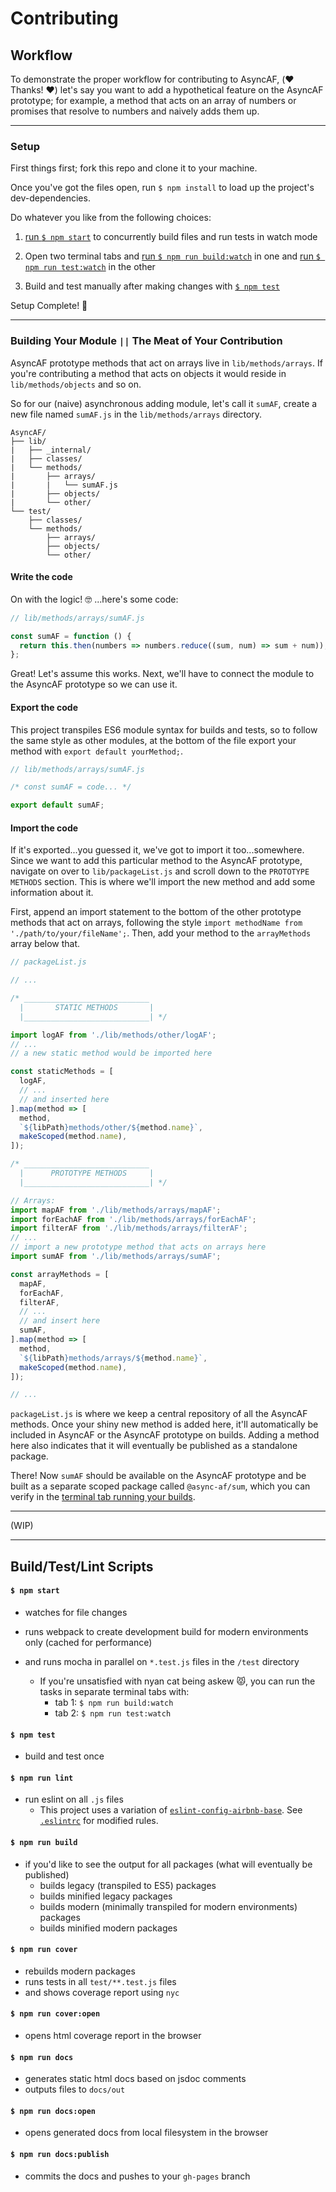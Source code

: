 # Contributing

## Workflow

To demonstrate the proper workflow for contributing to AsyncAF, (❤️ Thanks! ❤️) let's say you want to add a hypothetical feature on the AsyncAF prototype; for example, a method that acts on an array of numbers or promises that resolve to numbers and naively adds them up.

<hr>

### Setup

First things first; fork this repo and clone it to your machine.

Once you've got the files open, run `$ npm install` to load up the project's dev-dependencies.

Do whatever you like from the following choices:

1. [run `$ npm start`](#-npm-start-) to concurrently build files and run tests in watch mode

2. Open two terminal tabs and [run `$ npm run build:watch`](#-npm-start-) in one and [run `$ npm run test:watch`](#-npm-start-) in the other

3. Build and test manually after making changes with [`$ npm test`](#-npm-test-)

Setup Complete! 🚀

<hr>

### Building Your Module `||` The Meat of Your Contribution

AsyncAF prototype methods that act on arrays live in `lib/methods/arrays`. If you're contributing a method that acts on objects it would reside in `lib/methods/objects` and so on.

So for our (naive) asynchronous adding module, let's call it `sumAF`, create a new file named `sumAF.js` in the `lib/methods/arrays` directory.

```
AsyncAF/
├── lib/
|   ├── _internal/
|   ├── classes/
|   └── methods/
|       ├── arrays/
|       |   └── sumAF.js
|       ├── objects/
|       └── other/
└── test/
    ├── classes/
    └── methods/
        ├── arrays/
        ├── objects/
        └── other/
```

#### Write the code

On with the logic! 🤓 ...here's some code:

```js
// lib/methods/arrays/sumAF.js

const sumAF = function () {
  return this.then(numbers => numbers.reduce((sum, num) => sum + num));
};

```

Great! Let's assume this works. Next, we'll have to connect the module to the AsyncAF prototype so we can use it.

#### Export the code

This project transpiles ES6 module syntax for builds and tests, so to follow the same style as other modules, at the bottom of the file export your method with `export default yourMethod;`.

```js
// lib/methods/arrays/sumAF.js

/* const sumAF = code... */

export default sumAF;

```

#### Import the code

If it's exported...you guessed it, we've got to import it too...somewhere. Since we want to add this particular method to the AsyncAF prototype, navigate on over to `lib/packageList.js` and scroll down to the `PROTOTYPE METHODS` section. This is where we'll import the new method and add some information about it.

First, append an import statement to the bottom of the other prototype methods that act on arrays, following the style `import methodName from './path/to/your/fileName';`. Then, add your method to the `arrayMethods` array below that.

```js
// packageList.js

// ...

/* ____________________________
  |       STATIC METHODS       |
  |____________________________| */

import logAF from './lib/methods/other/logAF';
// ...
// a new static method would be imported here

const staticMethods = [
  logAF,
  // ...
  // and inserted here
].map(method => [
  method,
  `${libPath}methods/other/${method.name}`,
  makeScoped(method.name),
]);

/* ____________________________
  |      PROTOTYPE METHODS     |
  |____________________________| */

// Arrays:
import mapAF from './lib/methods/arrays/mapAF';
import forEachAF from './lib/methods/arrays/forEachAF';
import filterAF from './lib/methods/arrays/filterAF';
// ...
// import a new prototype method that acts on arrays here
import sumAF from './lib/methods/arrays/sumAF';

const arrayMethods = [
  mapAF,
  forEachAF,
  filterAF,
  // ...
  // and insert here
  sumAF,
].map(method => [
  method,
  `${libPath}methods/arrays/${method.name}`,
  makeScoped(method.name),
]);

// ...

```

`packageList.js` is where we keep a central repository of all the AsyncAF methods. Once your shiny new method is added here, it'll automatically be included in AsyncAF or the AsyncAF prototype on builds. Adding a method here also indicates that it will eventually be published as a standalone package.

There! Now `sumAF` should be available on the AsyncAF prototype and be built as a separate scoped package called `@async-af/sum`, which you can verify in the [terminal tab running your builds](#setup).

<hr>

(WIP)

<hr>

## Build/Test/Lint Scripts

#### `$ npm start`
- watches for file changes
- runs webpack to create development build for modern environments only (cached for performance)
- and runs mocha in parallel on `*.test.js` files in the `/test` directory

    - If you're unsatisfied with nyan cat being askew 😾, you can run the tasks in separate terminal tabs with:
        - tab 1: `$ npm run build:watch`
        - tab 2: `$ npm run test:watch`

#### `$ npm test`
- build and test once

#### `$ npm run lint`
- run eslint on all `.js` files
    - This project uses a variation of [`eslint-config-airbnb-base`](https://github.com/airbnb/javascript/tree/master/packages/eslint-config-airbnb-base). See [`.eslintrc`](https://github.com/AsyncAF/AsyncAF/blob/master/.eslintrc) for modified rules.

#### `$ npm run build`
- if you'd like to see the output for all packages (what will eventually be published)
    - builds legacy (transpiled to ES5) packages
    - builds minified legacy packages
    - builds modern (minimally transpiled for modern environments) packages
    - builds minified modern packages

#### `$ npm run cover`
- rebuilds modern packages
- runs tests in all `test/**.test.js` files
- and shows coverage report using `nyc`

#### `$ npm run cover:open`
- opens html coverage report in the browser

#### `$ npm run docs`
- generates static html docs based on jsdoc comments
- outputs files to `docs/out`

#### `$ npm run docs:open`
- opens generated docs from local filesystem in the browser

#### `$ npm run docs:publish`
- commits the docs and pushes to your `gh-pages` branch
